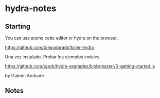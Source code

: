 # hydra-notes

## Starting
You can use atome code editor or hydra on the browser.

https://github.com/diegodorado/taller-hydra

Una vez instalado. Probar los ejemplos inciales 

https://github.com/ojack/hydra-examples/blob/master/0-getting-started.js

by Gabriel Andrade

## Notes


